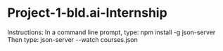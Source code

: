 # Project-1-bld.ai-Internship
Instructions:
In a command line prompt, type:
npm install -g json-server
Then type:
json-server --watch courses.json
